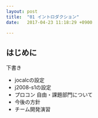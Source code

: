 ```yaml
---
layout: post
title:  "01 イントロダクション"
date:   2017-04-23 11:18:29 +0900

---
```


## はじめに

下書き

- jocalcの設定
- j2008-s1の設定
- プロコン 自由・課題部門について
- 今後の方針
- チーム開発演習

